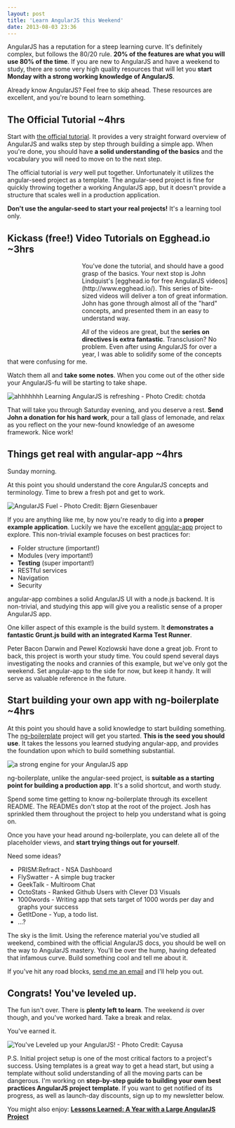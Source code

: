 ```yaml
---
layout: post
title: 'Learn AngularJS this Weekend'
date: 2013-08-03 23:36
---
```


AngularJS has a reputation for a steep learning curve. It's definitely complex, but follows the 80/20 rule. **20% of the features are what you will use 80% of the time**. If you are new to AngularJS and have a weekend to study, there are some very high quality resources that will let you **start Monday with a strong working knowledge of AngularJS**.

Already know AngularJS? Feel free to skip ahead. These resources are excellent, and you're bound to learn something.

## The Official Tutorial ~4hrs

Start with [the official tutorial](http://docs.angularjs.org/tutorial). It provides a very straight forward overview of AngularJS and walks step by step through building a simple app. When you're done, you should have **a solid understanding of the basics** and the vocabulary you will need to move on to the next step.

The official tutorial is _very_ well put together. Unfortunately it utilizes the angular-seed project as a template. The angular-seed project is fine for quickly throwing together a working AngularJS app, but it doesn't provide a structure that scales well in a production application.

**Don't use the angular-seed to start your real projects!** It's a learning tool only.

## Kickass (**free!**) Video Tutorials on Egghead.io ~3hrs

<div style="float: left; padding:10px;"><a class="nofancybox" href="http://egghead.io"><div style=" height: 191px; width: 150px; background-image: url(/images/egghead_logo.png);"></div></a></div>You've done the tutorial, and should have a good grasp of the basics. Your next stop is John Lindquist's [egghead.io for free AngularJS videos](http://www.egghead.io/). This series of bite-sized videos will deliver a ton of great information. John has gone through almost all of the "hard" concepts, and presented them in an easy to understand way.

_All_ of the videos are great, but the **series on directives is extra fantastic**. Transclusion? No problem. Even after using AngularJS for over a year, I was able to solidify some of the concepts that were confusing for me.

Watch them all and **take some notes**. When you come out of the other side your AngularJS-fu will be starting to take shape.

![ahhhhhhh Learning AngularJS is refreshing - Photo Credit: chotda](/images/lemonade.jpg)

That will take you through Saturday evening, and you deserve a rest. **Send John a donation for his hard work**, pour a tall glass of lemonade, and relax as you reflect on the your new-found knowledge of an awesome framework. Nice work!

## Things get real with angular-app ~4hrs

Sunday morning.

At this point you should understand the core AngularJS concepts and terminology. Time to brew a fresh pot and get to work.

![AngularJS Fuel - Photo Credit: Bjørn Giesenbauer](/images/french_press.jpg)

If you are anything like me, by now you're ready to dig into a **proper example application**. Luckily we have the excellent [angular-app](https://github.com/angular-app/angular-app) project to explore. This non-trivial example focuses on best practices for:

- Folder structure (important!)
- Modules (very important!)
- **Testing** (super important!)
- RESTful services
- Navigation
- Security

angular-app combines a solid AngularJS UI with a node.js backend. It is non-trivial, and studying this app will give you a realistic sense of a proper AngularJS app.

One killer aspect of this example is the build system. It **demonstrates a fantastic Grunt.js build with an integrated Karma Test Runner**.

Peter Bacon Darwin and Pewel Kozlowski have done a great job. Front to back, this project is worth your study time. You could spend several days investigating the nooks and crannies of this example, but we've only got the weekend. Set angular-app to the side for now, but keep it handy. It will serve as valuable reference in the future.

## Start building your own app with ng-boilerplate ~4hrs

At this point you should have a solid knowledge to start building something. The [ng-boilerplate](https://github.com/joshdmiller/ng-boilerplate) project will get you started. **This is the seed you should use**. It takes the lessons you learned studying angular-app, and provides the foundation upon which to build something substantial.

![a strong engine for your AngularJS app](/images/engine.jpg)

ng-boilerplate, unlike the angular-seed project, is **suitable as a starting point for building a production app**. It's a solid shortcut, and worth study.

Spend some time getting to know ng-boilerplate through its excellent README. The READMEs don't stop at the root of the project. Josh has sprinkled them throughout the project to help you understand what is going on.

Once you have your head around ng-boilerplate, you can delete all of the placeholder views, and **start trying things out for yourself**.

Need some ideas?

- PRISM:Refract - NSA Dashboard
- FlySwatter - A simple bug tracker
- GeekTalk - Multiroom Chat
- OctoStats - Ranked Github Users with Clever D3 Visuals
- 1000words - Writing app that sets target of 1000 words per day and graphs your success
- GetItDone - Yup, a todo list.
- ...?

The sky is the limit. Using the reference material you've studied all weekend, combined with the official AngularJS docs, you should be well on the way to AngularJS mastery. You'll be over the hump, having defeated that infamous curve. Build something cool and tell me about it.

If you've hit any road blocks, [send me an email](https://mail.google.com/mail/?view=cm&fs=1&tf=1&to=joelhooks@gmail.com&su=Hello,%can%I%20get%20some%20help?) and I'll help you out.

## Congrats! You've leveled up.

The fun isn't over. There is **plenty left to learn**. The weekend _is_ over though, and you've worked hard. Take a break and relax.

You've earned it.

![You've Leveled up your AngularJS! - Photo Credit: Cayusa](/images/yellow_belt.jpg)

P.S. Initial project setup is one of the most critical factors to a project's success. Using templates is a great way to get a head start, but using a template without solid understanding of all the moving parts can be dangerous. I'm working on **step-by-step guide to building your own best practices AngularJS project template**. If you want to get notified of its progress, as well as launch-day discounts, sign up to my newsletter below.

You might also enjoy: <a href="http://joelhooks.com/blog/2013/05/22/lessons-learned-kicking-off-an-angularjs-project/"><strong>Lessons Learned: A Year with a Large AngularJS Project</strong></a>
